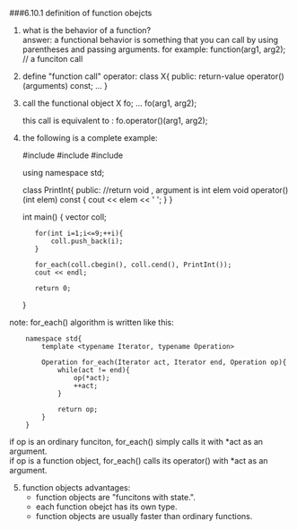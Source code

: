 ###6.10.1 definition of function obejcts
  1. what is the behavior of a function?   
  answer: a functional behavior is something that you can call by using parentheses and passing arguments. for example:
   		function(arg1, arg2);  // a funciton call

  2. define "function call" operator:
   		class X{
   			public:
   				return-value operator()(arguments) const;
   				...
   		}

  3. call the functional object
   		X fo;
   		...
   		fo(arg1, arg2);

   		this call is equivalent to :
   		fo.operator()(arg1, arg2);

  4. the following is a complete example:
  
   		#include <vector>
   		#include <algorithm>
   		#include <iostream>

   		using namespace std;

   		class PrintInt{
   			public:
   				//return void , argument is int elem 
   				void operator() (int elem) const {
   					cout << elem << ' ';
   				}
   		}

   		int main()
   		{
   			vector<int> coll;

   			for(int i=1;i<=9;++i){
   				coll.push_back(i);
   			}

   			for_each(coll.cbegin(), coll.cend(), PrintInt());
   			cout << endl;

   			return 0;
   		}

note: for_each() algorithm is written like this:
		
   		namespace std{
   			template <typename Iterator, typename Operation>
   			
   			Operation for_each(Iterator act, Iterator end, Operation op){
   				while(act != end){
   					op(*act);
   					++act;
   				}

   				return op;
   			}
   		}

  if op is an ordinary funciton, for_each() simply calls it with *act as an argument.   
  if op is a function object, for_each() calls its operator() with *act as an argument.
		
  5. function objects advantages:
		* function objects are "funcitons with state.".
		* each function obejct has its own type.
		* function objects are usually faster than ordinary functions.